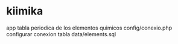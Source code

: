 # kiimika
 app
tabla periodica de los elementos quimicos
config/conexio.php configurar conexion
tabla data/elements.sql
